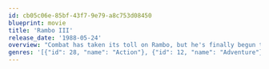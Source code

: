 ```yaml
---
id: cb05c06e-85bf-43f7-9e79-a8c753d08450
blueprint: movie
title: 'Rambo III'
release_date: '1988-05-24'
overview: "Combat has taken its toll on Rambo, but he's finally begun to find inner peace in a monastery. When Rambo's friend and mentor Col. Trautman asks for his help on a top secret mission to Afghanistan, Rambo declines but must reconsider when Trautman is captured."
genres: '[{"id": 28, "name": "Action"}, {"id": 12, "name": "Adventure"}, {"id": 53, "name": "Thriller"}, {"id": 10752, "name": "War"}]'
---
```

